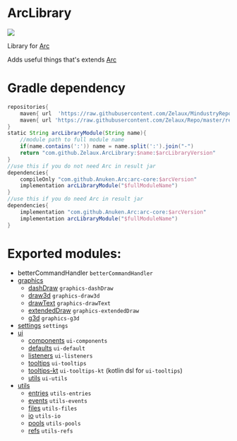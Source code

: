 # ArcLibrary

[![](https://github.com/Zelaux/ZelauxArcLib/workflows/Java%20CI/badge.svg)](https://github.com/Zelaux/ZelauxArcLib/actions)

Library for [Arc](https://github.com/Anuken/Arc)

Adds useful things that's extends [Arc](https://github.com/Anuken/Arc)

# Gradle dependency

```groovy
repositories{
    maven{ url  'https://raw.githubusercontent.com/Zelaux/MindustryRepo/master/repository' }//for Arc
    maven{ url 'https://raw.githubusercontent.com/Zelaux/Repo/master/repository' }//for ArcLibrary
}
static String arcLibraryModule(String name){
    //module path to full module name
    if(name.contains(':')) name = name.split(':').join("-")
    return "com.github.Zelaux.ArcLibrary:$name:$arcLibraryVersion"
}
//use this if you do not need Arc in result jar
dependencies{
    compileOnly "com.github.Anuken.Arc:arc-core:$arcVersion"
    implementation arcLibraryModule("$fullModuleName")
}
//use this if you do need Arc in result jar
dependencies{
    implementation "com.github.Anuken.Arc:arc-core:$arcVersion"
    implementation arcLibraryModule("$fullModuleName")
}
```

# Exported modules:

- betterCommandHandler `betterCommandHandler`
- [graphics](graphics%2FREADME.md)
    - [dashDraw](graphics%2FREADME.md#dashDraw) `graphics-dashDraw`
    - [draw3d](graphics%2FREADME.md#draw3d) `graphics-draw3d`
    - [drawText](graphics%2FREADME.md#drawText) `graphics-drawText`
    - [extendedDraw](graphics%2FREADME.md#extendedDraw) `graphics-extendedDraw`
    - [g3d](graphics%2Fg3d%2FREADME.md) `graphics-g3d`
- [settings](settings%2FREADME.md) `settings`
- [ui](ui%2FREADME.md)
    - [components](ui%2FREADME.md#components) `ui-components`
    - [defaults](ui%2FREADME.md#defaults) `ui-default`
    - [listeners](ui%2FREADME.md#listeners) `ui-listeners`
    - [tooltips](ui%2FREADME.md#tooltips) `ui-tooltips`
    - [tooltips-kt](ui%2FREADME.md#tooltips) `ui-tooltips-kt` (kotlin dsl for `ui-tooltips`)
    - [utils](ui%2FREADME.md#utils) `ui-utils`
- [utils](utils%2FREADME.md)
    - [entries](utils%2FREADME.md#entries) `utils-entries`
    - [events](utils%2FREADME.md#events) `utils-events`
    - [files](utils%2FREADME.md#files) `utils-files`
    - [io](utils%2FREADME.md#io) `utils-io`
    - [pools](utils%2FREADME.md#pools) `utils-pools`
    - [refs](utils%2FREADME.md#refs) `utils-refs`